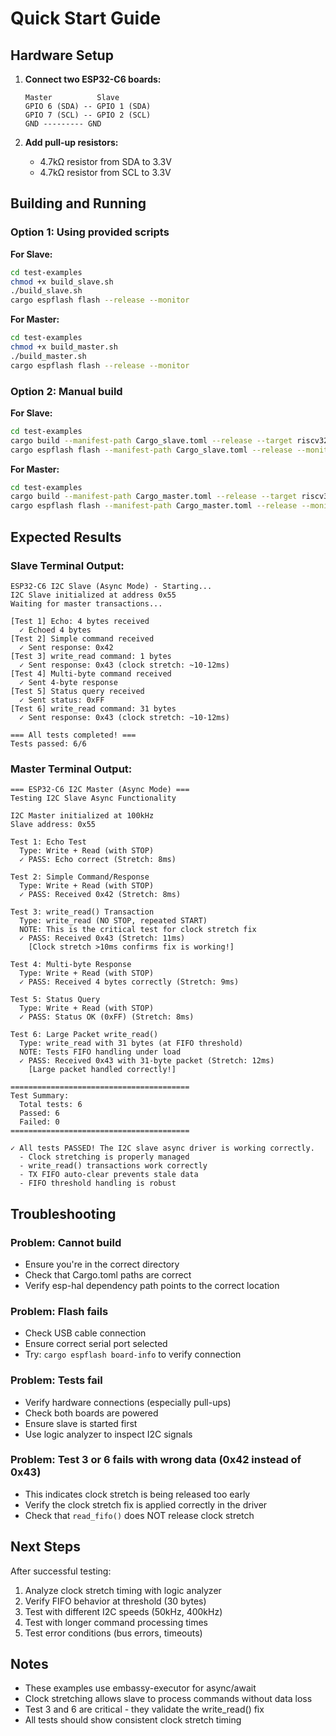 # Quick Start Guide

## Hardware Setup

1. **Connect two ESP32-C6 boards:**
   ```
   Master          Slave
   GPIO 6 (SDA) -- GPIO 1 (SDA)
   GPIO 7 (SCL) -- GPIO 2 (SCL)
   GND --------- GND
   ```

2. **Add pull-up resistors:**
   - 4.7kΩ resistor from SDA to 3.3V
   - 4.7kΩ resistor from SCL to 3.3V

## Building and Running

### Option 1: Using provided scripts

**For Slave:**
```bash
cd test-examples
chmod +x build_slave.sh
./build_slave.sh
cargo espflash flash --release --monitor
```

**For Master:**
```bash
cd test-examples
chmod +x build_master.sh
./build_master.sh
cargo espflash flash --release --monitor
```

### Option 2: Manual build

**For Slave:**
```bash
cd test-examples
cargo build --manifest-path Cargo_slave.toml --release --target riscv32imac-unknown-none-elf
cargo espflash flash --manifest-path Cargo_slave.toml --release --monitor
```

**For Master:**
```bash
cd test-examples
cargo build --manifest-path Cargo_master.toml --release --target riscv32imac-unknown-none-elf
cargo espflash flash --manifest-path Cargo_master.toml --release --monitor
```

## Expected Results

### Slave Terminal Output:
```
ESP32-C6 I2C Slave (Async Mode) - Starting...
I2C Slave initialized at address 0x55
Waiting for master transactions...

[Test 1] Echo: 4 bytes received
  ✓ Echoed 4 bytes
[Test 2] Simple command received
  ✓ Sent response: 0x42
[Test 3] write_read command: 1 bytes
  ✓ Sent response: 0x43 (clock stretch: ~10-12ms)
[Test 4] Multi-byte command received
  ✓ Sent 4-byte response
[Test 5] Status query received
  ✓ Sent status: 0xFF
[Test 6] write_read command: 31 bytes
  ✓ Sent response: 0x43 (clock stretch: ~10-12ms)

=== All tests completed! ===
Tests passed: 6/6
```

### Master Terminal Output:
```
=== ESP32-C6 I2C Master (Async Mode) ===
Testing I2C Slave Async Functionality

I2C Master initialized at 100kHz
Slave address: 0x55

Test 1: Echo Test
  Type: Write + Read (with STOP)
  ✓ PASS: Echo correct (Stretch: 8ms)

Test 2: Simple Command/Response
  Type: Write + Read (with STOP)
  ✓ PASS: Received 0x42 (Stretch: 8ms)

Test 3: write_read() Transaction
  Type: write_read (NO STOP, repeated START)
  NOTE: This is the critical test for clock stretch fix
  ✓ PASS: Received 0x43 (Stretch: 11ms)
    [Clock stretch >10ms confirms fix is working!]

Test 4: Multi-byte Response
  Type: Write + Read (with STOP)
  ✓ PASS: Received 4 bytes correctly (Stretch: 9ms)

Test 5: Status Query
  Type: Write + Read (with STOP)
  ✓ PASS: Status OK (0xFF) (Stretch: 8ms)

Test 6: Large Packet write_read()
  Type: write_read with 31 bytes (at FIFO threshold)
  NOTE: Tests FIFO handling under load
  ✓ PASS: Received 0x43 with 31-byte packet (Stretch: 12ms)
    [Large packet handled correctly!]

========================================
Test Summary:
  Total tests: 6
  Passed: 6
  Failed: 0
========================================

✓ All tests PASSED! The I2C slave async driver is working correctly.
  - Clock stretching is properly managed
  - write_read() transactions work correctly
  - TX FIFO auto-clear prevents stale data
  - FIFO threshold handling is robust
```

## Troubleshooting

### Problem: Cannot build
- Ensure you're in the correct directory
- Check that Cargo.toml paths are correct
- Verify esp-hal dependency path points to the correct location

### Problem: Flash fails
- Check USB cable connection
- Ensure correct serial port selected
- Try: `cargo espflash board-info` to verify connection

### Problem: Tests fail
- Verify hardware connections (especially pull-ups)
- Check both boards are powered
- Ensure slave is started first
- Use logic analyzer to inspect I2C signals

### Problem: Test 3 or 6 fails with wrong data (0x42 instead of 0x43)
- This indicates clock stretch is being released too early
- Verify the clock stretch fix is applied correctly in the driver
- Check that `read_fifo()` does NOT release clock stretch

## Next Steps

After successful testing:
1. Analyze clock stretch timing with logic analyzer
2. Verify FIFO behavior at threshold (30 bytes)
3. Test with different I2C speeds (50kHz, 400kHz)
4. Test with longer command processing times
5. Test error conditions (bus errors, timeouts)

## Notes

- These examples use embassy-executor for async/await
- Clock stretching allows slave to process commands without data loss
- Test 3 and 6 are critical - they validate the write_read() fix
- All tests should show consistent clock stretch timing
